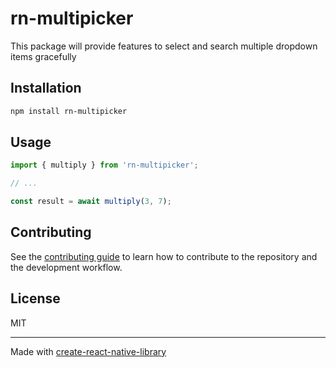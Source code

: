 # rn-multipicker

This package will provide features to select and search multiple dropdown items gracefully

## Installation

```sh
npm install rn-multipicker
```

## Usage

```js
import { multiply } from 'rn-multipicker';

// ...

const result = await multiply(3, 7);
```

## Contributing

See the [contributing guide](CONTRIBUTING.md) to learn how to contribute to the repository and the development workflow.

## License

MIT

---

Made with [create-react-native-library](https://github.com/callstack/react-native-builder-bob)
